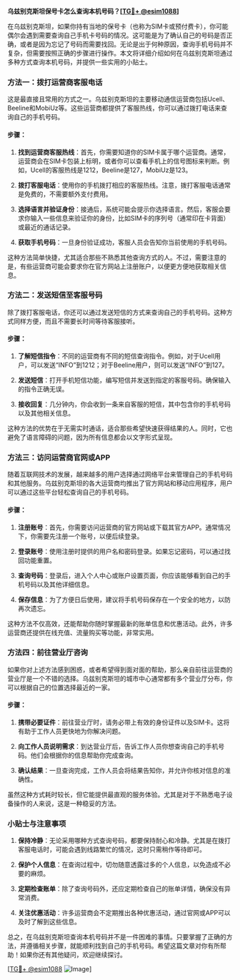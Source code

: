 **乌兹别克斯坦保号卡怎么查询本机号码？[[TG💪+ @esim1088](https://t.me/s/esim1088)]**

在乌兹别克斯坦，如果你持有当地的保号卡（也称为SIM卡或预付费卡），你可能偶尔会遇到需要查询自己手机卡号码的情况。这可能是为了确认自己的号码是否正确，或者是因为忘记了号码而需要找回。无论是出于何种原因，查询手机号码并不复杂，但需要按照正确的步骤进行操作。本文将详细介绍如何在乌兹别克斯坦通过多种方式查询本机号码，并提供一些实用的小贴士。

### 方法一：拨打运营商客服电话

这是最直接且常用的方式之一。乌兹别克斯坦的主要移动通信运营商包括Ucell、Beeline和MobiUz等。这些运营商都提供了客服热线，你可以通过拨打电话来查询自己的手机号码。

#### 步骤：
1. **找到运营商客服热线**：首先，你需要知道你的SIM卡属于哪个运营商。通常，运营商会在SIM卡包装上标明，或者你可以查看手机上的信号图标来判断。例如，Ucell的客服热线是1212，Beeline是127，MobiUz是123。
   
2. **拨打客服电话**：使用你的手机拨打相应的客服热线。注意，拨打客服电话通常是免费的，不需要额外支付费用。

3. **选择语言并验证身份**：接通后，系统可能会提示你选择语言。然后，客服会要求你输入一些信息来验证你的身份，比如SIM卡的序列号（通常印在卡背面）或最近的通话记录。

4. **获取手机号码**：一旦身份验证成功，客服人员会告知你当前使用的手机号码。

这种方法简单快捷，尤其适合那些不熟悉其他查询方式的人。不过，需要注意的是，有些运营商可能会要求你在官方网站上注册账户，以便更方便地获取相关信息。

### 方法二：发送短信至客服号码

除了拨打客服电话，你还可以通过发送短信的方式来查询自己的手机号码。这种方式同样方便，而且不需要长时间等待客服接听。

#### 步骤：
1. **了解短信指令**：不同的运营商有不同的短信查询指令。例如，对于Ucell用户，可以发送“INFO”到1212；对于Beeline用户，则可以发送“INFO”到127。

2. **发送短信**：打开手机短信功能，编写短信并发送到指定的客服号码。确保输入的指令正确无误。

3. **接收回复**：几分钟内，你会收到一条来自客服的短信，其中包含你的手机号码以及其他相关信息。

这种方法的优势在于无需实时通话，适合那些希望快速获得结果的人。同时，它也避免了语言障碍的问题，因为所有信息都会以文字形式呈现。

### 方法三：访问运营商官网或APP

随着互联网技术的发展，越来越多的用户选择通过网络平台来管理自己的手机号码和其他服务。乌兹别克斯坦的各大运营商均推出了官方网站和移动应用程序，用户可以通过这些平台轻松查询自己的手机号码。

#### 步骤：
1. **注册账号**：首先，你需要访问运营商的官方网站或下载其官方APP。通常情况下，你需要先注册一个账号，以便后续登录。

2. **登录账号**：使用注册时提供的用户名和密码登录。如果忘记密码，可以通过找回功能重置。

3. **查询号码**：登录后，进入个人中心或账户设置页面，你应该能够看到自己的手机号码以及其他详细信息。

4. **保存信息**：为了方便日后使用，建议将手机号码保存在一个安全的地方，以防再次遗忘。

这种方法不仅高效，还能帮助你随时掌握最新的账单信息和优惠活动。此外，许多运营商还提供在线充值、流量购买等功能，非常实用。

### 方法四：前往营业厅咨询

如果你对上述方法感到困惑，或者希望得到面对面的帮助，那么亲自前往运营商的营业厅是一个不错的选择。乌兹别克斯坦的城市中心通常都有多个营业厅分布，你可以根据自己的位置选择最近的一家。

#### 步骤：
1. **携带必要证件**：前往营业厅时，请务必带上有效的身份证件以及SIM卡。这将有助于工作人员更快地为你解决问题。

2. **向工作人员说明需求**：到达营业厅后，告诉工作人员你想查询自己的手机号码。他们会根据你的信息帮助你完成查询。

3. **确认结果**：一旦查询完成，工作人员会将结果告知你，并允许你核对信息的准确性。

虽然这种方式耗时较长，但它能提供最直观的服务体验。尤其是对于不熟悉电子设备操作的人来说，这是一种稳妥的方法。

### 小贴士与注意事项

1. **保持冷静**：无论采用哪种方式查询号码，都要保持耐心和冷静。尤其是在拨打客服电话时，可能会遇到线路繁忙的情况，这时只需稍作等待即可。

2. **保护个人信息**：在查询过程中，切勿随意透露过多的个人信息，以免造成不必要的麻烦。

3. **定期检查账单**：除了查询号码外，还应定期检查自己的账单详情，确保没有异常消费。

4. **关注优惠活动**：许多运营商会不定期推出各种优惠活动，通过官网或APP可以及时了解到这些信息。

总之，在乌兹别克斯坦查询本机号码并不是一件困难的事情。只要掌握了正确的方法，并遵循相关步骤，就能顺利找到自己的手机号码。希望这篇文章对你有所帮助！如果你还有其他疑问，欢迎继续探讨。

[[TG💪+ @esim1088](https://t.me/s/esim1088) ![Image](https://i.postimg.cc/4NQfJmqS/Snipaste-2025-05-13-00-14-12.png)]